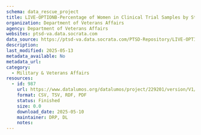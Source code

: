 ```yaml
---
schema: data_rescue_project 
title: LIVE-OPTIONB-Percentage of Women in Clinical Trial Samples by Study Class
organization: Department of Veterans Affairs
agency: Department of Veterans Affairs
websites: ptsd-va.data.socrata.com
data_source: https://ptsd-va.data.socrata.com/PTSD-Repository/LIVE-OPTIONB-Percentage-of-Women-in-Clinical-Trial/je8n-zvqp
description: 
last_modified: 2025-05-13
metadata_available: No
metadata_url: 
category:
  - Military & Veterans Affairs 
resources:
  - id: 987
    url: https://www.datalumos.org/datalumos/project/229201/version/V1/view
    format: CSV, TSV, RDF, PDF
    status: Finished
    size: 0.0
    download_date: 2025-05-10
    maintainer: DRP, DL
    notes: 
---
```

